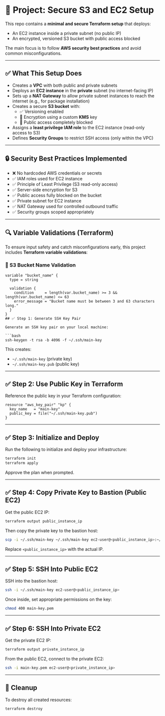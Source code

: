 # 🚀 Project: Secure S3 and EC2 Setup

This repo contains a **minimal and secure Terraform setup** that deploys:
- An EC2 instance inside a private subnet (no public IP)
- An encrypted, versioned S3 bucket with public access blocked

The main focus is to follow **AWS security best practices** and avoid common misconfigurations.

---

## ✅ What This Setup Does

- Creates a **VPC** with both public and private subnets
- Deploys an **EC2 instance** in the **private** subnet (no internet-facing IP)
- Sets up a **NAT Gateway** to allow private subnet instances to reach the internet (e.g., for package installation)
- Creates a secure **S3 bucket** with:
  - ✅ Versioning enabled
  - 🔐 Encryption using a custom **KMS** key
  - 🚫 Public access completely blocked
- Assigns a **least privilege IAM role** to the EC2 instance (read-only access to S3)
- Defines **Security Groups** to restrict SSH access (only within the VPC)

---

## 🔒 Security Best Practices Implemented

- ❌ No hardcoded AWS credentials or secrets
- ✅ IAM roles used for EC2 instance
- ✅ Principle of Least Privilege (S3 read-only access)
- ✅ Server-side encryption for S3
- ✅ Public access fully blocked on the bucket
- ✅ Private subnet for EC2 instance
- ✅ NAT Gateway used for controlled outbound traffic
- ✅ Security groups scoped appropriately

---

## 🔍 Variable Validations (Terraform)

To ensure input safety and catch misconfigurations early, this project includes **Terraform variable validations**:

### 📌 S3 Bucket Name Validation
```hcl
variable "bucket_name" {
  type = string

  validation {
    condition     = length(var.bucket_name) >= 3 && length(var.bucket_name) <= 63
    error_message = "Bucket name must be between 3 and 63 characters long."
  }
}
## ✅ Step 1: Generate SSH Key Pair

Generate an SSH key pair on your local machine:

```bash
ssh-keygen -t rsa -b 4096 -f ~/.ssh/main-key
```

This creates:

- `~/.ssh/main-key` (private key)
- `~/.ssh/main-key.pub` (public key)

---

## ✅ Step 2: Use Public Key in Terraform

Reference the public key in your Terraform configuration:

```hcl
resource "aws_key_pair" "kp" {
  key_name   = "main-key"
  public_key = file("~/.ssh/main-key.pub")
}
```

---

## ✅ Step 3: Initialize and Deploy

Run the following to initialize and deploy your infrastructure:

```bash
terraform init
terraform apply
```

Approve the plan when prompted.

---

## ✅ Step 4: Copy Private Key to Bastion (Public EC2)

Get the public EC2 IP:

```bash
terraform output public_instance_ip
```

Then copy the private key to the bastion host:

```bash
scp -i ~/.ssh/main-key ~/.ssh/main-key ec2-user@<public_instance_ip>:~/main-key.pem
```

Replace `<public_instance_ip>` with the actual IP.

---

## ✅ Step 5: SSH Into Public EC2

SSH into the bastion host:

```bash
ssh -i ~/.ssh/main-key ec2-user@<public_instance_ip>
```

Once inside, set appropriate permissions on the key:

```bash
chmod 400 main-key.pem
```

---

## ✅ Step 6: SSH Into Private EC2

Get the private EC2 IP:

```bash
terraform output private_instance_ip
```

From the public EC2, connect to the private EC2:

```bash
ssh -i main-key.pem ec2-user@<private_instance_ip>
```

---

## 🧼 Cleanup

To destroy all created resources:

```bash
terraform destroy
```
